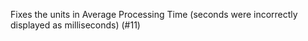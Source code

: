 Fixes the units in Average Processing Time (seconds were incorrectly displayed as milliseconds) (#11)
